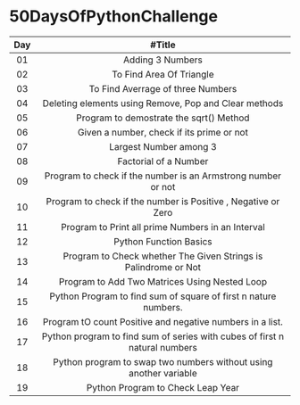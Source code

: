 # 50DaysOfPythonChallenge

| Day | #Title |
| :---: | :---: |
| 01 | Adding 3 Numbers |
| 02 | To Find Area Of Triangle |
| 03 | To Find Averrage of three Numbers |
| 04| Deleting elements using Remove, Pop and Clear methods |
| 05| Program to demostrate the sqrt() Method|
| 06| Given a number, check if its prime or not|
| 07| Largest Number among 3|
| 08| Factorial of a Number|
| 09| Program to check if the number is an Armstrong number or not|
| 10| Program to check if the number is Positive , Negative or Zero|
| 11| Program to Print all prime Numbers in an Interval|
| 12| Python Function Basics|
| 13| Program to Check whether The Given Strings is Palindrome or Not|
| 14| Program to Add Two Matrices Using Nested Loop  |
| 15| Python Program to find sum of square of first n nature numbers.  |
| 16| Program tO count Positive and negative numbers in a list.|
| 17| Python program to find sum of series with cubes of first n natural numbers   |
| 18| Python program to swap two numbers without using another variable  |
| 19| Python Program to Check Leap Year |
